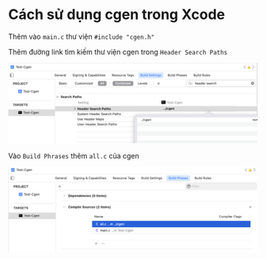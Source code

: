 # Cách sử dụng cgen trong Xcode

Thêm vào `main.c` thư viện `#include "cgen.h"`

Thêm đường link tìm kiếm thư viện cgen trong `Header Search Paths`

![Pic1](pic/Pic1.png)

Vào `Build Phrases` thêm `all.c` của cgen

![Pic2](pic/Pic2.png)
